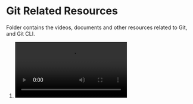 # Git Related Resources

Folder contains the videos, documents and other
resources related to Git, and Git CLI.

1. ![Git Pull Request & Merge](./how_to_work_with_gh_pr.mp4)
